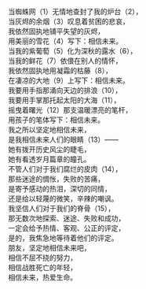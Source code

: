 当蜘蛛网（1）无情地查封了我的炉台（2），  
当灰烬的余烟（3）叹息着贫困的悲哀，  
我依然固执地铺平失望的灰烬，  
用美丽的雪花（4）写下：相信未来。  
当我的紫葡萄（5）化为深秋的露水（6），  
当我的鲜花（7）依偎在别人的情怀，  
我依然固执地用凝霜的枯藤（8），  
在凄凉的大地（9）上写下：相信未来。  
我要用手指那涌向天边的排浪（10），  
我要用手掌那托起太阳的大海（11），  
摇曳着曙光（12）那支温暖漂亮的笔杆，  
用孩子的笔体写下：相信未来。  
我之所以坚定地相信未来，  
是我相信未来人们的眼睛（13）——  
她有拨开历史风尘的睫毛，  
她有看透岁月篇章的瞳孔。  
不管人们对于我们腐烂的皮肉（14），  
那些迷途的惆怅，失败的苦痛，  
是寄予感动的热泪，深切的同情，  
还是给以轻蔑的微笑，辛辣的嘲讽。  
我坚信人们对于我们的脊骨（15），  
那无数次地探索、迷途、失败和成功，  
一定会给予热情、客观、公正的评定，  
是的，我焦急地等待着他们的评定。  
朋友，坚定地相信未来吧，  
相信不屈不挠的努力，  
相信战胜死亡的年轻，  
相信未来，热爱生命。  
